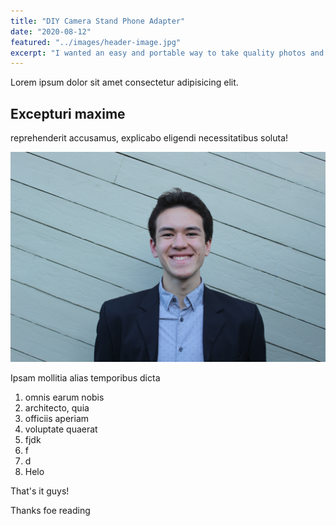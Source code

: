 ```yaml
---
title: "DIY Camera Stand Phone Adapter"
date: "2020-08-12"
featured: "../images/header-image.jpg"
excerpt: "I wanted an easy and portable way to take quality photos and videos. This is what I came up with..."
---
```


Lorem ipsum dolor sit amet consectetur adipisicing elit.

## Excepturi maxime

reprehenderit accusamus, explicabo eligendi necessitatibus soluta!

![gatsby tutorial](../images/gatsby-tutorial.jpeg)

Ipsam mollitia alias temporibus dicta

1. omnis earum nobis
2. architecto, quia
3. officiis aperiam
4. voluptate quaerat
5. fjdk
6. f
7. d
8. Helo

That's it guys!

Thanks foe reading